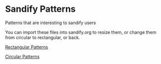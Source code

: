 # Sandify Patterns

Patterns that are interesting to sandify users

You can import these files into sandify.org to resize them, or change them from circular to rectangular, or back.

[Rectangular Patterns](patterns/rectangular)

[Circular Patterns](patterns/circular)

